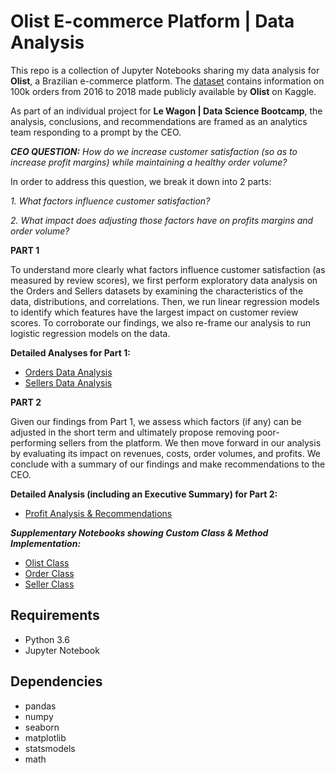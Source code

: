 # Olist E-commerce Platform | Data Analysis

This repo is a collection of Jupyter Notebooks sharing my data analysis for **Olist**, a Brazilian e-commerce platform. The [dataset](https://www.kaggle.com/olistbr/brazilian-ecommerce) contains information on 100k orders from 2016 to 2018 made publicly available by **Olist** on Kaggle.

As part of an individual project for **Le Wagon | Data Science Bootcamp**, the analysis, conclusions, and recommendations are framed as an analytics team responding to a prompt by the CEO.

***CEO QUESTION:*** *How do we increase customer satisfaction (so as to increase profit margins) while maintaining a healthy order volume?*

In order to address this question, we break it down into 2 parts:

*1. What factors influence customer satisfaction?*

*2. What impact does adjusting those factors have on profits margins and order volume?*


**PART 1**

To understand more clearly what factors influence customer satisfaction (as measured by review scores), we first perform exploratory data analysis on the Orders and Sellers datasets by examining the characteristics of the data, distributions, and correlations. Then, we run linear regression models to identify which features have the largest impact on customer review scores. To corroborate our findings, we also re-frame our analysis to run logistic regression models on the data. 

**Detailed Analyses for Part 1:**
- [Orders Data Analysis](https://github.com/phlln/olist-analysis/blob/main/notebooks/Orders%20Data%20Analysis.ipynb)
- [Sellers Data Analysis](https://github.com/phlln/olist-analysis/blob/main/notebooks/Sellers%20Data%20Analysis.ipynb)

**PART 2**

Given our findings from Part 1, we assess which factors (if any) can be adjusted in the short term and ultimately propose removing poor-performing sellers from the platform. We then move forward in our analysis by evaluating its impact on revenues, costs, order volumes, and profits. We conclude with a summary of our findings and make recommendations to the CEO.

**Detailed Analysis (including an Executive Summary) for Part 2:**

- [Profit Analysis & Recommendations](https://github.com/phlln/olist-analysis/blob/main/notebooks/Profit%20Analysis%20%26%20Recommendations.ipynb)

***Supplementary Notebooks showing Custom Class & Method Implementation:***
- [Olist Class](https://github.com/phlln/olist-analysis/blob/main/notebooks/Olist%20Class%20-%20Method%20Implementation.ipynb)
- [Order Class](https://github.com/phlln/olist-analysis/blob/main/notebooks/Order%20Class%20-%20Method%20Implementation.ipynb)
- [Seller Class](https://github.com/phlln/olist-analysis/blob/main/notebooks/Seller%20Class%20-%20Method%20Implementation.ipynb)

## Requirements
- Python 3.6
- Jupyter Notebook

## Dependencies
- pandas
- numpy
- seaborn 
- matplotlib
- statsmodels
- math
